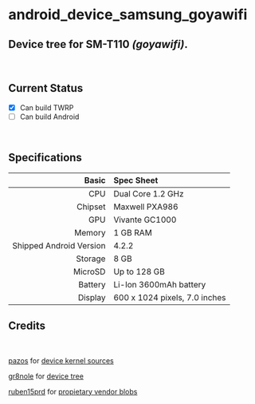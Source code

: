 # android_device_samsung_goyawifi
## Device tree for SM-T110 *(goyawifi)*.

<br>

## Current Status
- [x] Can build TWRP
- [ ] Can build Android

<br>

## Specifications
Basic   | Spec Sheet
-------:|:-------------------------
CPU     | Dual Core 1.2 GHz
Chipset | Maxwell PXA986
GPU     | Vivante GC1000
Memory  | 1 GB RAM
Shipped Android Version | 4.2.2
Storage | 8 GB
MicroSD | Up to 128 GB
Battery | Li-Ion 3600mAh battery
Display | 600 x 1024 pixels, 7.0 inches

## Credits

<br>

<a href="https://github.com/pazos" title="pazos on GitHub">pazos</a> for <a href="https://github.com/pazos/android_kernel_samsung_goyawifi" title="pazos/android_kernel_samsung_goyawifi">device kernel sources</a>

<a href="https://github.com/gr8nole" title="gr8nole on GitHub">gr8nole</a> for <a href="https://github.com/gr8nole/android_device_samsung_goyawifi" title="gr8nole/android_device_samsung_goyawifi">device tree</a>

<a href="https://github.com/ruben15prd" title="ruben15prd on GitHub">ruben15prd</a> for <a href="https://github.com/ruben15prd/propietary-vendor-samsung-sm-t110" title="ruben15prd/propietary-vendor-samsung-sm-t110">propietary vendor blobs</a>
